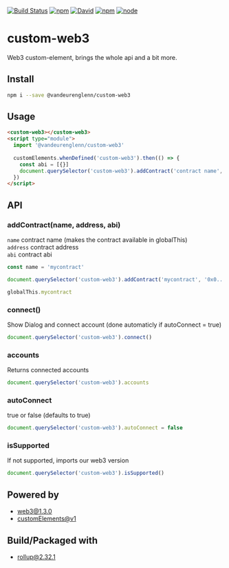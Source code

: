 [![Build Status](https://img.shields.io/travis/vandeurenglenn/custom-web3/master.svg?style=for-the-badge)](https://travis-ci.org/vandeurenglenn/custom-web3)
[![npm](https://img.shields.io/npm/dt/custom-web3.svg?style=for-the-badge)](https://www.npmjs.com/package/custom-web3)
[![David](https://img.shields.io/david/vandeurenglenn/custom-web3.svg?style=for-the-badge)](https://github.com/vandeurenglenn/custom-web3)
[![npm](https://img.shields.io/npm/v/custom-web3.svg?style=for-the-badge)](https://www.npmjs.com/package/custom-web3)
[![node](https://img.shields.io/node/v/custom-web3?style=for-the-badge)]((https://www.npmjs.com/package/custom-web3))

# custom-web3
 Web3 custom-element, brings the whole api and a bit more.

## Install
```sh
npm i --save @vandeurenglenn/custom-web3
```

## Usage
```html
<custom-web3></custom-web3>
<script type="module">
  import '@vandeurenglenn/custom-web3'
  
  customElements.whenDefined('custom-web3').then(() => {
    const abi = [{}]
    document.querySelector('custom-web3').addContract('contract name', 'contract address', abi)
  })
</script>
```

## API

### addContract(name, address, abi)

`name` contract name (makes the contract available in globalThis)<br>
`address` contract address<br>
`abi` contract abi<br>

```js
const name = 'mycontract'

document.querySelector('custom-web3').addContract('mycontract', '0x0...', [{}])

globalThis.mycontract
```

### connect()
Show Dialog and connect account (done automaticly if autoConnect = true)
```js
document.querySelector('custom-web3').connect()
```

### accounts
Returns connected accounts
```js
document.querySelector('custom-web3').accounts
```

### autoConnect
true or false (defaults to true)
```js
document.querySelector('custom-web3').autoConnect = false
```

### isSupported

If not supported, imports our web3 version

```js
document.querySelector('custom-web3').isSupported()
```


## Powered by
- [web3@1.3.0](https://github.com/ethereum/web3.js/tree/1.x)
- [customElements@v1](https://developers.google.com/web/fundamentals/web-components/customelements)

## Build/Packaged with
- [rollup@2.32.1](https://rollupjs.org/)